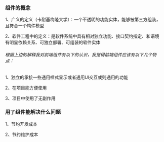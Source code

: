 ### 组件的概念

1、广义的定义（卡耐基梅隆大学）：一个不透明的功能实体，能够被第三方组装，且符合一个构件模型

2、软件工程中的定义：是软件系统中具有相对独立功能、接口契约指定、和语境有明显依赖关系、可独立部署、可组装的软件实体

###### 根据上边的解释我对前端组件有以下的认识，我觉得前端组件应该有以下几个特点：

1、独立的承接一些通用样式显示或者通用UI交互或则通用的功能

2、在项目能方便使用

3、项目中使用了无副作用

### 用了组件能解决什么问题

1、节约开发成本

2、节约维护成本



